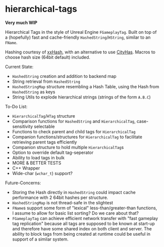 # hierarchical-tags

**Very much WIP**

Hierarchical Tags in the style of Unreal Engine `FGameplayTag`. Built on top of a (hopefully) fast and cache-friendly `HashedString`/`HString`, similar to an `FName`.

Hashing courtesy of [xxHash](https://github.com/Cyan4973/xxHash), with an alternative to use [CityHas](https://github.com/Markyparky56/cityhash). Macros to choose hash size (64bit default) included. 

Current State:
- `HashedString` creation and addition to backend map
- String retrieval from `HashedString`
- `HashedStringMap` structure resembling a Hash Table, using the Hash from `HashedString` as keys
- String Utils to explode hierarchical strings (strings of the form `A.B.C`)

To-Do List:
- `HierarchicalTag`/`HTag` structure
- Comparison functions for `HashedString` and `HierarchicalTag`, case-sensitivity selectable
- Functions to check parent and child tags for `HierarchicalTag`
- Companion functions/structures for `HierarchicalTag` to facilitate retrieving parent tags efficiently
- Companion structure to hold multiple `HierarchicalTag`s 
- Option to override default tag-seperator
- Ability to load tags in bulk
- MORE & BETTER TESTS
- C++ Wrapper
- Wide-char (`wchar_t`) support?

Future-Concerns:
- Storing the Hash directly in `HashedString` could impact cache performance with 2 64bit hashes per structure. 
- `HashedStringMap` is not thread-safe in the slightest
- `FName`s support some form of "lexical" less-than/greater-than functions, I assume to allow for basic list sorting? Do we care about that?
- `FGameplayTag` can achieve efficient network transfer with "fast gameplay tag replication" because all tags are supposed to be known at start-up and therefore have some shared index on both client and server. The ability to block tags from being created at runtime could be useful in support of a similar system.
